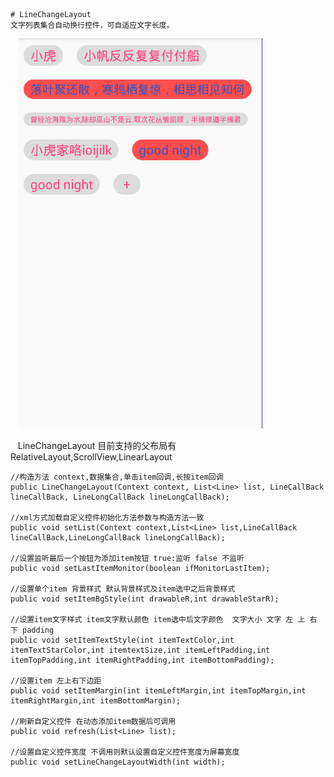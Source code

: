     # LineChangeLayout
    文字列表集合自动换行控件，可自适应文字长度。

    ![](https://github.com/SmallMulberry/LineChangeLayout/blob/master/LineChangeLayout/src/main/res/drawable/yanshi.png)

    LineChangeLayout 目前支持的父布局有 RelativeLayout,ScrollView,LinearLayout

    //构造方法 context,数据集合,单击item回调,长按item回调
    public LineChangeLayout(Context context, List<Line> list, LineCallBack lineCallBack, LineLongCallBack lineLongCallBack);
    
    //xml方式加载自定义控件初始化方法参数与构造方法一致
    public void setList(Context context,List<Line> list,LineCallBack lineCallBack,LineLongCallBack lineLongCallBack);
    
    //设置监听最后一个按钮为添加item按钮 true:监听 false 不监听
    public void setLastItemMonitor(boolean ifMonitorLastItem);
    
    //设置单个item 背景样式 默认背景样式及item选中之后背景样式
    public void setItemBgStyle(int drawableR,int drawableStarR);
    
    //设置item文字样式 item文字默认颜色 item选中后文字颜色  文字大小 文字 左 上 右 下 padding
    public void setItemTextStyle(int itemTextColor,int itemTextStarColor,int itemtextSize,int itemLeftPadding,int itemTopPadding,int itemRightPadding,int itemBottomPadding);

    //设置item 左上右下边距
    public void setItemMargin(int itemLeftMargin,int itemTopMargin,int itemRightMargin,int itemBottomMargin);
    
    //刷新自定义控件 在动态添加item数据后可调用
    public void refresh(List<Line> list);
    
    //设置自定义控件宽度 不调用则默认设置自定义控件宽度为屏幕宽度
    public void setLineChangeLayoutWidth(int width);
